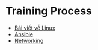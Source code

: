 ﻿# Training Process
- [Bài viết về Linux](/Linux_Basic/README.md)  
- [Ansible](/Ansible/README.md)  
- [Networking](/Networking/README.md)  
